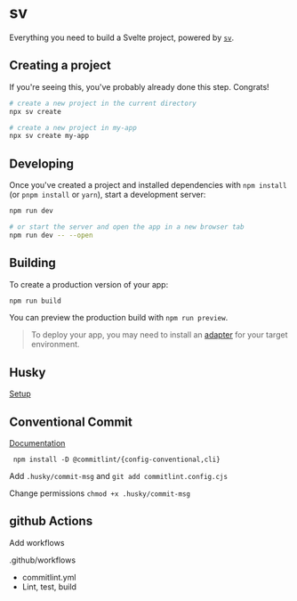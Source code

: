 # sv

Everything you need to build a Svelte project, powered by [`sv`](https://github.com/sveltejs/cli).

## Creating a project

If you're seeing this, you've probably already done this step. Congrats!

```sh
# create a new project in the current directory
npx sv create

# create a new project in my-app
npx sv create my-app
```

## Developing

Once you've created a project and installed dependencies with `npm install` (or `pnpm install` or `yarn`), start a development server:

```sh
npm run dev

# or start the server and open the app in a new browser tab
npm run dev -- --open
```

## Building

To create a production version of your app:

```sh
npm run build
```

You can preview the production build with `npm run preview`.

> To deploy your app, you may need to install an [adapter](https://svelte.dev/docs/kit/adapters) for your target environment.

## Husky

[Setup](https://typicode.github.io/husky/)

## Conventional Commit

[Documentation](https://www.conventionalcommits.org/en/v1.0.0/#specification)

```
 npm install -D @commitlint/{config-conventional,cli}
```

Add `.husky/commit-msg` and `git add commitlint.config.cjs`

Change permissions `chmod +x .husky/commit-msg`

## github Actions

Add workflows

.github/workflows

- commitlint.yml
- Lint, test, build

